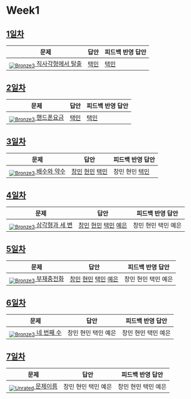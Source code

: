 [Unrated]: https://user-images.githubusercontent.com/33937365/126247607-85783912-c11a-4d50-ac36-8cc7dcb75cd2.png
[Bronze5]: https://user-images.githubusercontent.com/33937365/126247611-e362d727-17a4-4737-a232-5827e185ab7c.png
[Bronze4]: https://user-images.githubusercontent.com/33937365/126247612-89cbc675-e1d4-43a2-950b-1cb014dca697.png
[Bronze3]: https://user-images.githubusercontent.com/33937365/126247613-b8408610-7bc4-40f8-804f-a30a45ddbb68.png
[Bronze2]: https://user-images.githubusercontent.com/33937365/126247614-d85dc6ff-a520-4c00-82bd-eb593b156bd8.png
[Bronze1]: https://user-images.githubusercontent.com/33937365/126247616-04b2ab30-9891-4b7b-8cb4-38e99b97e834.png
[Silver5]: https://user-images.githubusercontent.com/33937365/126247618-38c5c905-672b-4d75-808e-8a7d45ea577d.png
[Silver4]: https://user-images.githubusercontent.com/33937365/126247620-ba2d1b96-b0aa-4b88-80c5-71569c69bbc3.png
[Silver3]: https://user-images.githubusercontent.com/33937365/126247621-1b55b7f4-3a79-4348-8a63-f00c1813853e.png
[Silver2]: https://user-images.githubusercontent.com/33937365/126247622-a83b30a9-6618-4593-b775-6f6730afd3f6.png
[Silver1]: https://user-images.githubusercontent.com/33937365/126247625-8d82f8ab-6f95-4ef8-a243-be31f548596e.png

# Week1

## [1일차](Day1)

| 문제                 | 답안 | 피드백 반영 답안 |
| -------------------- | ---- | ---------------- |
| [<sub>![Bronze3]</sub> 직사각형에서 탈출](https://www.acmicpc.net/problem/1085) | [택민](Day1/boj1085_jtm.java) | [택민](Day1/boj1085_fb_jtm.java)             |

## [2일차](Day2)

| 문제                 | 답안 | 피드백 반영 답안 |
| -------------------- | ---- | ---------------- |
| [<sub>![Bronze3]</sub> 핸드폰요금](https://www.acmicpc.net/problem/1267) | [택민](Day2/boj1267_jtm.java) | [택민](Day2/boj1267_fb_jtm.java)             |

## [3일차](Day3)

| 문제                 | 답안 | 피드백 반영 답안 |
| -------------------- | ---- | ---------------- |
| [<sub>![Bronze3]</sub> 배수와 약수](https://www.acmicpc.net/problem/5086) | [창민](Day3/kcm_5086.java) [현민](Day3/shm_5086.py) [택민](Day3/jtm_5086.java) | 창민 현민 [택민](Day3/jtm_fb_5086.java)           |

## [4일차](Day4)

| 문제                 | 답안 | 피드백 반영 답안 |
| -------------------- | ---- | ---------------- |
| [<sub>![Bronze3]</sub> 삼각형과 세 변](https://www.acmicpc.net/problem/5073) | [창민](Day4/kcm_5073.java) [현민](Day4/shm_5073.java) [택민](Day4/jtm_5073.java) [예은](Day4/lye_5073.cs) | 창민 현민 택민 예은             |

## [5일차](Day5)

| 문제                 | 답안 | 피드백 반영 답안 |
| -------------------- | ---- | ---------------- |
| [<sub>![Bronze3]</sub> 부재중전화](https://www.acmicpc.net/problem/1333) | [창민](Day5/kcm_1333.java) [현민](Day5/shm_1333.java) [택민](Day5/jtm_1333.cpp) [예은](Day5/lye_1333.cs) | 창민 현민 택민 예은             |

## [6일차](Day6)

| 문제                 | 답안 | 피드백 반영 답안 |
| -------------------- | ---- | ---------------- |
| [<sub>![Bronze3]</sub> 네 번째 수](https://www.acmicpc.net/problem/2997) | 창민 현민 택민 예은 | 창민 현민 택민 예은             |

## [7일차](Day7)

| 문제                 | 답안 | 피드백 반영 답안 |
| -------------------- | ---- | ---------------- |
| [<sub>![Unrated]</sub> 문제이름](문제링크) | 창민 현민 택민 예은 | 창민 현민 택민 예은             |
